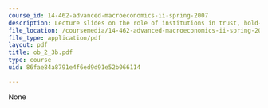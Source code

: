 ```yaml
---
course_id: 14-462-advanced-macroeconomics-ii-spring-2007
description: Lecture slides on the role of institutions in trust, hold-ups, and bargaining.
file_location: /coursemedia/14-462-advanced-macroeconomics-ii-spring-2007/86fae84a8791e4f6ed9d91e52b066114_ob_2_3b.pdf
file_type: application/pdf
layout: pdf
title: ob_2_3b.pdf
type: course
uid: 86fae84a8791e4f6ed9d91e52b066114

---
```

None